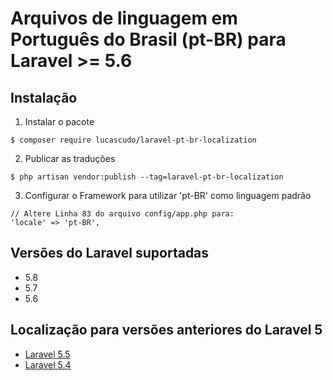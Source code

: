 # Arquivos de linguagem em Português do Brasil (pt-BR) para Laravel >= 5.6

## Instalação

1. Instalar o pacote
  ```shell
  $ composer require lucascudo/laravel-pt-br-localization
  ```
2. Publicar as traduções
  ```shell
  $ php artisan vendor:publish --tag=laravel-pt-br-localization
  ```
3. Configurar o Framework para utilizar 'pt-BR' como linguagem padrão
  ```
  // Altere Linha 83 do arquivo config/app.php para:
  'locale' => 'pt-BR',
  ```
## Versões do Laravel suportadas

* 5.8
* 5.7
* 5.6

## Localização para versões anteriores do Laravel 5
  
* [Laravel 5.5](https://github.com/enniosousa/laravel-5.5-pt-BR-localization)
* [Laravel 5.4](https://github.com/Leomhl/laravel-5.4-pt-br-localization)
